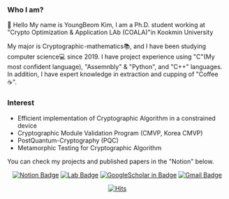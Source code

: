 ### Who I am?
👋 Hello My name is YoungBeom Kim, I am a Ph.D. student working at "Crypto Optimization & Application LAb (COALA)"in Kookmin University

My major is Cryptographic-mathematics📚, and I have been studying computer science💻 since 2019. I have project experience using "C"(My most confident language), "Assemnbly" & "Python", and "C++" languages. In addition, I have expert knowledge in extraction and cupping of "Coffee ☕️".

### Interest
- Efficient implementation of Cryptographic Algorithm in a constrained device
- Cryptographic Module Validation Program (CMVP, Korea CMVP)
- PostQuantum-Cryptography (PQC)
- Metamorphic Testing for Cryptographic Algorithm

You can check my projects and published papers in the "Notion" below.

<div align=center>

[![Notion Badge](https://img.shields.io/badge/-Notion-white?style=flat-square&logo=Notion&logoColor=black&link=https://c11.kr/youngbeom)](https://c11.kr/youngbeom)
[![Lab Badge](https://img.shields.io/badge/-COALA-yellow?style=flat-square&logo=BandLab&logoColor=white&link=https://sites.google.com/kookmin.ac.kr/fastcrypto/)](https://sites.google.com/kookmin.ac.kr/fastcrypto/)
[![GoogleScholar in Badge](https://img.shields.io/badge/-GoogleScholar-lightgrey?style=flat-square&logo=GoogleScholar&logoColor=white&link=https://scholar.google.co.kr/citations?user=jGR5arMAAAAJ&hl=ko)](https://scholar.google.co.kr/citations?user=jGR5arMAAAAJ&hl=ko)
 [![Gmail Badge](https://img.shields.io/badge/-Gmail-d14836?style=flat-square&logo=Gmail&logoColor=white&link=mailto:darania@kookmin.ac.kr)](mailto:darania@kookmin.ac.kr)
<!-- [![StackOverflow in Badge](https://img.shields.io/badge/-StackOverflow-orange?style=flat-square&logo=StackOverflow&logoColor=white&link=https://stackoverflow.com/users/17014954/youngbeom-kim)](https://stackoverflow.com/users/17014954/youngbeom-kim) 
[![Linked in Badge](https://img.shields.io/badge/-LinkedIn-blue?style=flat-square&logo=LinkedIn&logoColor=white&link=https://www.linkedin.com/in/%EC%98%81%EB%B2%94-%EA%B9%80-6a7b8b187/)](https://www.linkedin.com/in/%EC%98%81%EB%B2%94-%EA%B9%80-6a7b8b187/) 
[![Instagram Badge](https://img.shields.io/badge/-Instagram-dd2a7b?style=flat-square&logo=instagram&logoColor=white&link=https://www.instagram.com/0___bm/)](https://www.instagram.com/0___bm/)  -->

  

</div>
  
 <div align=center>

[![Hits](https://hits.seeyoufarm.com/api/count/incr/badge.svg?url=https%3A%2F%2Fgithub.com%2FYoungbeom94&count_bg=%2379C83D&title_bg=%23555555&icon=&icon_color=%23E7E7E7&title=hits&edge_flat=false)](https://hits.seeyoufarm.com)

</div>
<!--
**Youngbeom94/Youngbeom94** is a ✨ _special_ ✨ repository because its `README.md` (this file) appears on your GitHub profile.

Here are some ideas to get you started:

- 🔭 I’m currently working on ...
- 🌱 I’m currently learning ...
- 👯 I’m looking to collaborate on ...
- 🤔 I’m looking for help with ...
- 💬 Ask me about ...
- 📫 How to reach me: ...
- 😄 Pronouns: ...
- ⚡ Fun fact: ...
-->
